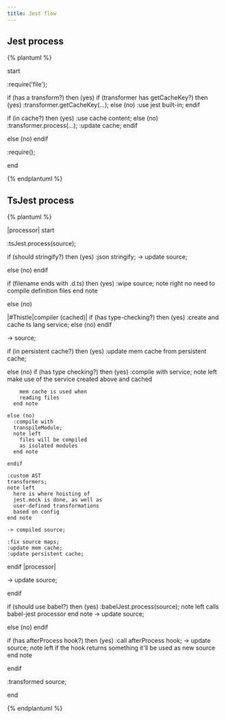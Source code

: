 ```yaml
---
title: Jest flow
---
```

## Jest process

{% plantuml %}

start

:require('file');

if (has a transform?) then (yes)
  if (transformer has getCacheKey?) then (yes)
    :transformer.getCacheKey(...);
  else (no)
    :use jest built-in;
  endif

  if (in cache?) then (yes)
    :use cache content;
  else (no)
    :transformer.process(...);
    :update cache;
  endif

else (no)
endif

:require();

end

{% endplantuml %}


## TsJest process

{% plantuml %}

|processor|
start

:tsJest.process(source);

if (should stringify?) then (yes)
  :json stringify;
  -> update
  source;

else (no)
endif

if (filename ends with .d.ts) then (yes)
  :wipe source;
  note right
    no need to compile
    definition files
  end note

else (no)

  |#Thistle|compiler (cached)|
  if (has type-checking?) then (yes)
    :create and cache
    ts lang service;
  else (no)
  endif

  -> source;

  if (in persistent cache?) then (yes)
    :update mem cache
    from persistent cache;

  else (no)
    if (has type checking?) then (yes)
      :compile with
      service;
      note left
        make use of the service
        created above and cached

        mem cache is used when
        reading files
      end note

    else (no)
      :compile with
      transpileModule;
      note left
        files will be compiled
        as isolated modules
      end note

    endif

    :custom AST
    transformers;
    note left
      here is where hoisting of
      jest.mock is done, as well as
      user-defined transformations
      based on config
    end note

    -> compiled source;

    :fix source maps;
    :update mem cache;
    :update persistent cache;

  endif
  |processor|

  -> update
  source;

endif

if (should use babel?) then (yes)
  :babelJest.process(source);
  note left
    calls babel-jest
    processor
  end note
  -> update
  source;

else (no)
endif

if (has afterProcess hook?) then (yes)
  :call afterProcess hook;
  -> update
  source;
  note left
    if the hook returns
    something it'll be
    used as new source
  end note

endif

:transformed source;

end

{% endplantuml %}
